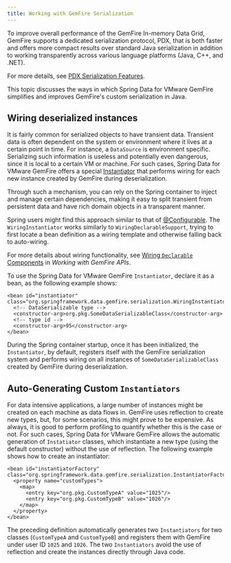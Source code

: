```yaml
---
title: Working with GemFire Serialization
---
```


<!-- 
 Copyright (c) VMware, Inc. 2022. All rights reserved.
 Licensed to the Apache Software Foundation (ASF) under one or more contributor license
 agreements. See the NOTICE file distributed with this work for additional information regarding
 copyright ownership. The ASF licenses this file to You under the Apache License, Version 2.0 (the
 "License"); you may not use this file except in compliance with the License. You may obtain a
 copy of the License at
 
 http://www.apache.org/licenses/LICENSE-2.0
 
 Unless required by applicable law or agreed to in writing, software distributed under the License
 is distributed on an "AS IS" BASIS, WITHOUT WARRANTIES OR CONDITIONS OF ANY KIND, either express
 or implied. See the License for the specific language governing permissions and limitations under
 the License.
-->

<!--
Licensed to the Apache Software Foundation (ASF) under one or more
contributor license agreements.  See the NOTICE file distributed with
this work for additional information regarding copyright ownership.
The ASF licenses this file to You under the Apache License, Version 2.0
(the "License"); you may not use this file except in compliance with
the License.  You may obtain a copy of the License at

     http://www.apache.org/licenses/LICENSE-2.0

Unless required by applicable law or agreed to in writing, software
distributed under the License is distributed on an "AS IS" BASIS,
WITHOUT WARRANTIES OR CONDITIONS OF ANY KIND, either express or implied.
See the License for the specific language governing permissions and
limitations under the License.
-->

To improve overall performance of the GemFire In-memory Data
Grid, GemFire supports a dedicated serialization protocol, PDX, that is both faster and offers more
compact results over
standard Java serialization in addition to working transparently across
various language platforms (Java, C++, and .NET).

For more details, see [PDX Serialization Features](https://docs.vmware.com/en/VMware-GemFire/10.0/gf/developing-data_serialization-gemfire_pdx_serialization.html).

This topic discusses the ways in which Spring Data for VMware GemFire simplifies
and improves GemFire's custom serialization in Java.

## <a id="wiring-deserialized-instances"></a>Wiring deserialized instances

It is fairly common for serialized objects to have transient data.
Transient data is often dependent on the system or environment where it
lives at a certain point in time. For instance, a `DataSource` is
environment specific. Serializing such information is useless and
potentially even dangerous, since it is local to a certain VM or
machine. For such cases, Spring Data for VMware GemFire offers a special
[Instantiator](https://gemfire.docs.pivotal.io/apidocs/gf-100/org/apache/geode/Instantiator.html)
that performs wiring for each new instance created by GemFire
during deserialization.

Through such a mechanism, you can rely on the Spring container to inject
and manage certain dependencies, making it easy to split transient from
persistent data and have rich domain objects in a transparent manner.

Spring users might find this approach similar to that of [@Configurable](https://docs.spring.io/spring-framework/docs/current/reference/html/core.html#aop-atconfigurable). The
`WiringInstantiator` works similarly to `WiringDeclarableSupport`,
trying to first locate a bean definition as a wiring template and
otherwise falling back to auto-wiring.

For more details about wiring functionality, see [Wiring `Declarable` Components](data.html#wiring-declarable-components)
in _Working with GemFire APIs_.

To use the Spring Data for VMware GemFire `Instantiator`, declare it as a bean, as the
following example shows:

```highlight
<bean id="instantiator" class="org.springframework.data.gemfire.serialization.WiringInstantiator">
  <!-- DataSerializable type -->
  <constructor-arg>org.pkg.SomeDataSerializableClass</constructor-arg>
  <!-- type id -->
  <constructor-arg>95</constructor-arg>
</bean>
```

During the Spring container startup, once it has been initialized, the
`Instantiator`, by default, registers itself with the GemFire
serialization system and performs wiring on all instances of
`SomeDataSerializableClass` created by GemFire during
deserialization.

## <a id="auto-generating-custom-instantiators"></a>Auto-Generating Custom `Instantiators`

For data intensive applications, a large number of instances might be
created on each machine as data flows in. GemFire uses
reflection to create new types, but, for some scenarios, this might
prove to be expensive. As always, it is good to perform profiling to
quantify whether this is the case or not. For such cases, Spring Data for VMware GemFire
allows the automatic generation of `Instatiator` classes, which
instantiate a new type (using the default constructor) without the use
of reflection. The following example shows how to create an
instantiator:

```highlight
<bean id="instantiatorFactory" class="org.springframework.data.gemfire.serialization.InstantiatorFactoryBean">
  <property name="customTypes">
    <map>
      <entry key="org.pkg.CustomTypeA" value="1025"/>
      <entry key="org.pkg.CustomTypeB" value="1026"/>
    </map>
  </property>
</bean>
```

The preceding definition automatically generates two `Instantiators` for
two classes (`CustomTypeA` and `CustomTypeB`) and registers them with
GemFire under user ID `1025` and `1026`. The two
`Instantiators` avoid the use of reflection and create the instances
directly through Java code.

